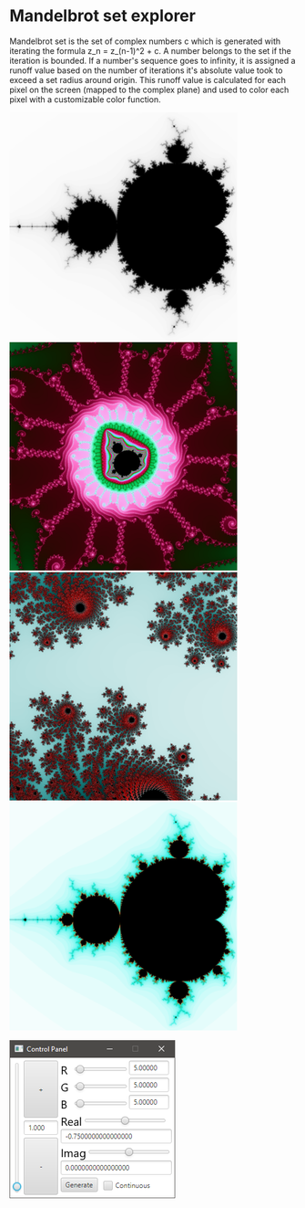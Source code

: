 # Mandelbrot set explorer

Mandelbrot set is the set of complex numbers c which is generated with iterating the formula z_n = z_(n-1)^2 + c. A number belongs to the set if the iteration is bounded.
If a number's sequence goes to infinity, it is assigned a runoff value based on the number of iterations it's absolute value took to exceed a set radius around origin.
This runoff value is calculated for each pixel on the screen (mapped to the complex plane) and used to color each pixel with a customizable color function.

<img src="screenshots/black.png" width="400"> <img src="screenshots/minibrot.png" width="400">
<img src="screenshots/red.png" width="400"> <img src="screenshots/teal.png" width="400">

<img src="screenshots/controlpanel.png">
